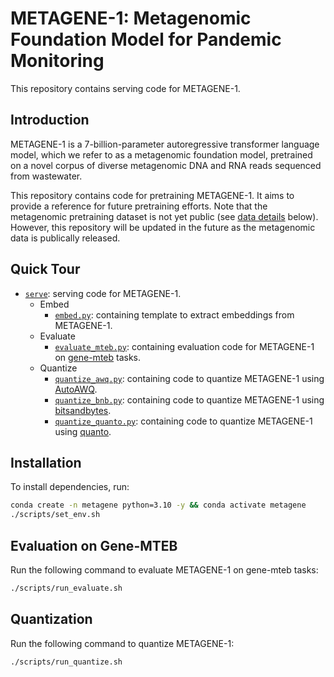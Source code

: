 # METAGENE-1: Metagenomic Foundation Model for Pandemic Monitoring

This repository contains serving code for METAGENE-1.

## Introduction

METAGENE-1 is a 7-billion-parameter autoregressive transformer language model, which we
refer to as a metagenomic foundation model, pretrained on a novel corpus of diverse
metagenomic DNA and RNA reads sequenced from wastewater.

This repository contains code for pretraining METAGENE-1. It aims to provide a reference
for future pretraining efforts. Note that the metagenomic pretraining dataset is not yet
public (see [data details](#data-details) below). However, this repository will be
updated in the future as the metagenomic data is publically released.

## Quick Tour

- [`serve`](serve/): serving code for METAGENE-1.
    - Embed
        - [`embed.py`](serve/embed/embed.py): containing template to extract embeddings from METAGENE-1.
    - Evaluate
        - [`evaluate_mteb.py`](serve/evaluate/evaluate_mteb.py): containing evaluation code for METAGENE-1 on [gene-mteb](https://github.com/metagene-ai/gene-mteb) tasks.
    - Quantize
        - [`quantize_awq.py`](serve/quantize/quantize_awq.py): containing code to quantize METAGENE-1 using [AutoAWQ](https://github.com/casper-hansen/AutoAWQ).
        - [`quantize_bnb.py`](serve/quantize/quantize_bnb.py): containing code to quantize METAGENE-1 using [bitsandbytes](https://github.com/bitsandbytes-foundation/bitsandbytes).
        - [`quantize_quanto.py`](serve/quantize/quantize_quanto.py): containing code to quantize METAGENE-1 using [quanto](https://github.com/huggingface/optimum-quanto).

## Installation

To install dependencies, run:

```bash
conda create -n metagene python=3.10 -y && conda activate metagene
./scripts/set_env.sh
```

## Evaluation on Gene-MTEB 

Run the following command to evaluate METAGENE-1 on gene-mteb tasks:
```bash
./scripts/run_evaluate.sh
```

## Quantization

Run the following command to quantize METAGENE-1:
```bash
./scripts/run_quantize.sh
```